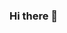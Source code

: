 ### Hi there 👋

<!--
**timotismjntk/timotismjntk** is a ✨ _special_ ✨ repository because its `README.md` (this file) appears on your GitHub profile.
![YOUR github stats](https://github-readme-stats.vercel.app/api?username=timotismjntk)
